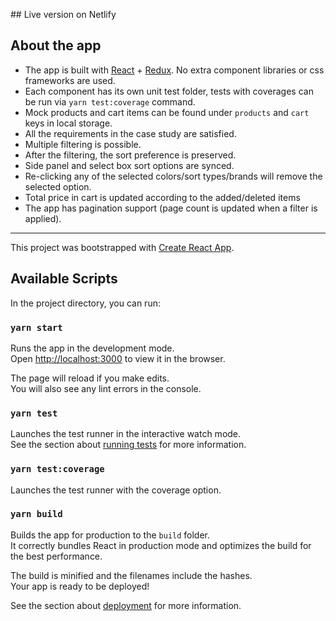## Live version on Netlify

## About the app

- The app is built with [React](https://reactjs.org/) + [Redux](https://redux.js.org/). No extra component libraries or css frameworks are used.
- Each component has its own unit test folder, tests with coverages can be run via `yarn test:coverage` command.
- Mock products and cart items can be found under `products` and `cart` keys in local storage.
- All the requirements in the case study are satisfied.
- Multiple filtering is possible.
- After the filtering, the sort preference is preserved.
- Side panel and select box sort options are synced.
- Re-clicking any of the selected colors/sort types/brands will remove the selected option.
- Total price in cart is updated according to the added/deleted items
- The app has pagination support (page count is updated when a filter is applied).

---

This project was bootstrapped with [Create React App](https://github.com/facebook/create-react-app).

## Available Scripts

In the project directory, you can run:

### `yarn start`

Runs the app in the development mode.\
Open [http://localhost:3000](http://localhost:3000) to view it in the browser.

The page will reload if you make edits.\
You will also see any lint errors in the console.

### `yarn test`

Launches the test runner in the interactive watch mode.\
See the section about [running tests](https://facebook.github.io/create-react-app/docs/running-tests) for more information.

### `yarn test:coverage`

Launches the test runner with the coverage option.

### `yarn build`

Builds the app for production to the `build` folder.\
It correctly bundles React in production mode and optimizes the build for the best performance.

The build is minified and the filenames include the hashes.\
Your app is ready to be deployed!

See the section about [deployment](https://facebook.github.io/create-react-app/docs/deployment) for more information.
